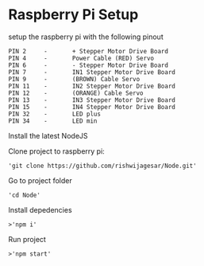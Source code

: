 # Raspberry Pi Setup

setup the raspberry pi with the following pinout
```
PIN 2     -       + Stepper Motor Drive Board
PIN 4     -       Power Cable (RED) Servo
PIN 6     -       - Stepper Motor Drive Board
PIN 7     -       IN1 Stepper Motor Drive Board
PIN 9     -       (BROWN) Cable Servo
PIN 11    -       IN2 Stepper Motor Drive Board    
PIN 12    -       (ORANGE) Cable Servo
PIN 13    -       IN3 Stepper Motor Drive Board 
PIN 15    -       IN4 Stepper Motor Drive Board 
PIN 32    -       LED plus
PIN 34    -       LED min
```

Install the latest NodeJS

Clone project to raspberry pi:

```
'git clone https://github.com/rishwijagesar/Node.git'
```

Go to project folder 
```
'cd Node'
```

Install depedencies
```
>'npm i'
```

Run project
```
>'npm start'
```
